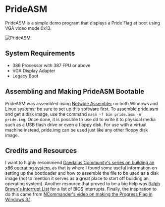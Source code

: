 # PrideASM
PrideASM is a simple demo program that displays a Pride Flag at boot using VGA video mode 0x13.

![PrideASM](https://github.com/user-attachments/assets/11d07be2-5868-467c-aaae-95c8c53685b0)

## System Requirements 
- 386 Processor with 387 FPU or above
- VGA Display Adapter
- Legacy Boot

## Assembling and Making PrideASM Bootable
PrideASM was assembled using [Netwide Assembler](https://www.nasm.us/) on both Windows and Linux systems; be sure to set up this software first. To assemble pride.asm and get a disk image, use the command `nasm -f bin pride.asm -o pride.img`. Once done, it is possible to use dd to write it to physical media such as a USB flash drive or even a floppy disk. For use with a virtual machine instead, pride.img can be used just like any other floppy disk image.

## Credits and Resources
I want to highly recommend [Daedalus Community's series on building an x86 operating system](https://www.youtube.com/playlist?list=PLm3B56ql_akNcvH8vvJRYOc7TbYhRs19M), as that is where I found some useful information on setting up the bootloader and how to assemble the file to be used as a disk image (not to mention it serves as a great place to start off building an operating system). Another resource that proved to be a big help was [Ralph Brown's Interrupt List](http://www.ctyme.com/rbrown.htm) for a list of BIOS interrupts. Finally, the inspiration to do this came from [NCommander's video on making the Progress Flag in Windows 3.1](https://www.youtube.com/watch?v=vY-EM1IcZd8).
